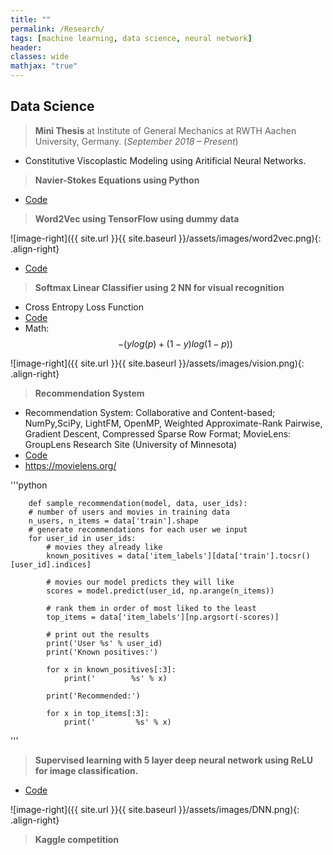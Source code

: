 ```yaml
---
title: ""
permalink: /Research/
tags: [machine learning, data science, neural network]
header:
classes: wide
mathjax: "true"
---
```


## Data Science

>   **Mini Thesis** at Institute of General Mechanics at RWTH Aachen University, Germany. (*September 2018 – Present*)

-   Constitutive Viscoplastic Modeling using Aritificial Neural Networks.

>   **Navier-Stokes Equations using Python**

-   [Code](https://github.com/kiranchhatre/Navier_Stokes_Equations)

>   **Word2Vec using TensorFlow using dummy data**

![image-right]({{ site.url }}{{ site.baseurl }}/assets/images/word2vec.png){: .align-right}

-   [Code](https://github.com/kiranchhatre/Word2vec)

>   **Softmax Linear Classifier using 2 NN for visual recognition**

-   Cross Entropy Loss Function
-   [Code](https://github.com/kiranchhatre/Convolutional_Neural_Network_Visual_Recognition)
-   Math: $$−(ylog(p)+(1−y)log(1−p))$$

![image-right]({{ site.url }}{{ site.baseurl }}/assets/images/vision.png){: .align-right}

>   **Recommendation System**

-   Recommendation System: Collaborative and Content-based; NumPy,SciPy, LightFM, OpenMP, Weighted Approximate-Rank Pairwise,
    Gradient Descent, Compressed Sparse Row Format; MovieLens: GroupLens Research Site (University of Minnesota)
-   [Code](https://github.com/kiranchhatre/lightfm_recommendation_algorithm)
-   https://movielens.org/

'''python

        def sample_recommendation(model, data, user_ids):
        # number of users and movies in training data
        n_users, n_items = data['train'].shape
        # generate recommendations for each user we input
        for user_id in user_ids:
            # movies they already like
            known_positives = data['item_labels'][data['train'].tocsr()[user_id].indices]

            # movies our model predicts they will like
            scores = model.predict(user_id, np.arange(n_items))

            # rank them in order of most liked to the least
            top_items = data['item_labels'][np.argsort(-scores)]

            # print out the results
            print('User %s' % user_id)
            print('Known positives:')

            for x in known_positives[:3]:
                print('        %s' % x)

            print('Recommended:')

            for x in top_items[:3]:
                print('         %s' % x)
'''

>   **Supervised learning with 5 layer deep neural network using ReLU for image classification.**

-   [Code](https://github.com/kiranchhatre/L_layer_deep_neural_network)


![image-right]({{ site.url }}{{ site.baseurl }}/assets/images/DNN.png){: .align-right}


>   **Kaggle competition**






